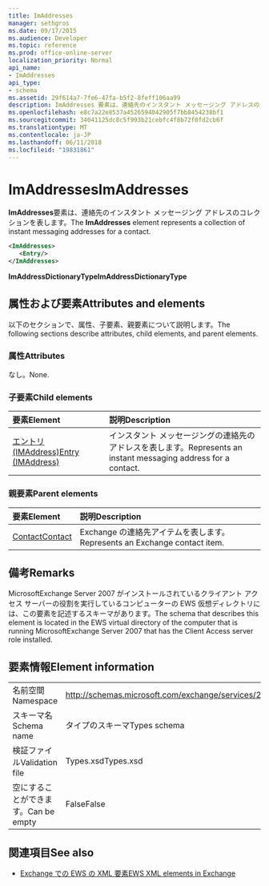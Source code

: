 ```yaml
---
title: ImAddresses
manager: sethgros
ms.date: 09/17/2015
ms.audience: Developer
ms.topic: reference
ms.prod: office-online-server
localization_priority: Normal
api_name:
- ImAddresses
api_type:
- schema
ms.assetid: 29f614a7-7fe6-47fa-b5f2-8feff106aa99
description: ImAddresses 要素は、連絡先のインスタント メッセージング アドレスのコレクションを表します。
ms.openlocfilehash: e8c7a22e8537a4526594042905f7bb8454238bf1
ms.sourcegitcommit: 34041125dc8c5f993b21cebfc4f8b72f0fd2cb6f
ms.translationtype: MT
ms.contentlocale: ja-JP
ms.lasthandoff: 06/11/2018
ms.locfileid: "19831861"
---
```

# <a name="imaddresses"></a><span data-ttu-id="b000d-103">ImAddresses</span><span class="sxs-lookup"><span data-stu-id="b000d-103">ImAddresses</span></span>

<span data-ttu-id="b000d-104">**ImAddresses**要素は、連絡先のインスタント メッセージング アドレスのコレクションを表します。</span><span class="sxs-lookup"><span data-stu-id="b000d-104">The **ImAddresses** element represents a collection of instant messaging addresses for a contact.</span></span> 
  
```xml
<ImAddresses>
   <Entry/>
</ImAddresses>
```

 <span data-ttu-id="b000d-105">**ImAddressDictionaryType**</span><span class="sxs-lookup"><span data-stu-id="b000d-105">**ImAddressDictionaryType**</span></span>
## <a name="attributes-and-elements"></a><span data-ttu-id="b000d-106">属性および要素</span><span class="sxs-lookup"><span data-stu-id="b000d-106">Attributes and elements</span></span>

<span data-ttu-id="b000d-107">以下のセクションで、属性、子要素、親要素について説明します。</span><span class="sxs-lookup"><span data-stu-id="b000d-107">The following sections describe attributes, child elements, and parent elements.</span></span>
  
### <a name="attributes"></a><span data-ttu-id="b000d-108">属性</span><span class="sxs-lookup"><span data-stu-id="b000d-108">Attributes</span></span>

<span data-ttu-id="b000d-109">なし。</span><span class="sxs-lookup"><span data-stu-id="b000d-109">None.</span></span>
  
### <a name="child-elements"></a><span data-ttu-id="b000d-110">子要素</span><span class="sxs-lookup"><span data-stu-id="b000d-110">Child elements</span></span>

|<span data-ttu-id="b000d-111">**要素**</span><span class="sxs-lookup"><span data-stu-id="b000d-111">**Element**</span></span>|<span data-ttu-id="b000d-112">**説明**</span><span class="sxs-lookup"><span data-stu-id="b000d-112">**Description**</span></span>|
|:-----|:-----|
|[<span data-ttu-id="b000d-113">エントリ (IMAddress)</span><span class="sxs-lookup"><span data-stu-id="b000d-113">Entry (IMAddress)</span></span>](entry-imaddress.md) <br/> |<span data-ttu-id="b000d-114">インスタント メッセージングの連絡先のアドレスを表します。</span><span class="sxs-lookup"><span data-stu-id="b000d-114">Represents an instant messaging address for a contact.</span></span>  <br/> |
   
### <a name="parent-elements"></a><span data-ttu-id="b000d-115">親要素</span><span class="sxs-lookup"><span data-stu-id="b000d-115">Parent elements</span></span>

|<span data-ttu-id="b000d-116">**要素**</span><span class="sxs-lookup"><span data-stu-id="b000d-116">**Element**</span></span>|<span data-ttu-id="b000d-117">**説明**</span><span class="sxs-lookup"><span data-stu-id="b000d-117">**Description**</span></span>|
|:-----|:-----|
|[<span data-ttu-id="b000d-118">Contact</span><span class="sxs-lookup"><span data-stu-id="b000d-118">Contact</span></span>](contact.md) <br/> |<span data-ttu-id="b000d-119">Exchange の連絡先アイテムを表します。</span><span class="sxs-lookup"><span data-stu-id="b000d-119">Represents an Exchange contact item.</span></span>  <br/> |
   
## <a name="remarks"></a><span data-ttu-id="b000d-120">備考</span><span class="sxs-lookup"><span data-stu-id="b000d-120">Remarks</span></span>

<span data-ttu-id="b000d-121">MicrosoftExchange Server 2007 がインストールされているクライアント アクセス サーバーの役割を実行しているコンピューターの EWS 仮想ディレクトリには、この要素を記述するスキーマがあります。</span><span class="sxs-lookup"><span data-stu-id="b000d-121">The schema that describes this element is located in the EWS virtual directory of the computer that is running MicrosoftExchange Server 2007 that has the Client Access server role installed.</span></span>
  
## <a name="element-information"></a><span data-ttu-id="b000d-122">要素情報</span><span class="sxs-lookup"><span data-stu-id="b000d-122">Element information</span></span>

|||
|:-----|:-----|
|<span data-ttu-id="b000d-123">名前空間</span><span class="sxs-lookup"><span data-stu-id="b000d-123">Namespace</span></span>  <br/> |http://schemas.microsoft.com/exchange/services/2006/types  <br/> |
|<span data-ttu-id="b000d-124">スキーマ名</span><span class="sxs-lookup"><span data-stu-id="b000d-124">Schema name</span></span>  <br/> |<span data-ttu-id="b000d-125">タイプのスキーマ</span><span class="sxs-lookup"><span data-stu-id="b000d-125">Types schema</span></span>  <br/> |
|<span data-ttu-id="b000d-126">検証ファイル</span><span class="sxs-lookup"><span data-stu-id="b000d-126">Validation file</span></span>  <br/> |<span data-ttu-id="b000d-127">Types.xsd</span><span class="sxs-lookup"><span data-stu-id="b000d-127">Types.xsd</span></span>  <br/> |
|<span data-ttu-id="b000d-128">空にすることができます。</span><span class="sxs-lookup"><span data-stu-id="b000d-128">Can be empty</span></span>  <br/> |<span data-ttu-id="b000d-129">False</span><span class="sxs-lookup"><span data-stu-id="b000d-129">False</span></span>  <br/> |
   
## <a name="see-also"></a><span data-ttu-id="b000d-130">関連項目</span><span class="sxs-lookup"><span data-stu-id="b000d-130">See also</span></span>



- [<span data-ttu-id="b000d-131">Exchange での EWS の XML 要素</span><span class="sxs-lookup"><span data-stu-id="b000d-131">EWS XML elements in Exchange</span></span>](ews-xml-elements-in-exchange.md)


